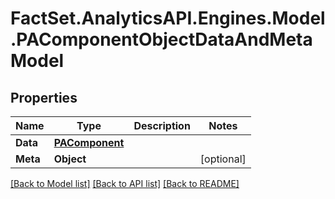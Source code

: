 # FactSet.AnalyticsAPI.Engines.Model.PAComponentObjectDataAndMetaModel

## Properties

Name | Type | Description | Notes
------------ | ------------- | ------------- | -------------
**Data** | [**PAComponent**](PAComponent.md) |  | 
**Meta** | **Object** |  | [optional] 

[[Back to Model list]](../README.md#documentation-for-models) [[Back to API list]](../README.md#documentation-for-api-endpoints) [[Back to README]](../README.md)

